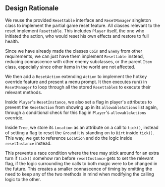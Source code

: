 ## Design Rationale

We reuse the provided `Resettable` interface and `ResetManager` singleton class to implement the partial game reset feature. All classes relevant to the reset implement `Resettable`. This includes `Player` itself, the one who initiated the action, who would reset his own effects and restore to full health.

Since we have already made the classes `Coin` and `Enemy` from other requirements, we can just have them implement `Resettable` instead, reducing connascence with other enemy subclasses, or the parent `Item` class, especially since other items in the world are not affected.

We then add a `ResetAction` extending `Action` to implement the hotkey override feature and present a menu prompt. It then executes run() in `ResetManager` to loop through all the stored `Resettable`s to execute their relevant methods.

Inside `Player`'s `ResetInstance`, we also set a flag in player's attributes to prevent the `ResetAction` from showing up in its `allowableActions` list again, through a conditional check for this flag in `Player`'s `allowableActions` override.

Inside `Tree`, we store its `Location` as an attribute on a call to `tick()`, instead of setting a flag to reset the `Ground` it is standing on to `Dirt` inside `tick()`. This way, we get to reference `Location` and do the logic inside `resetInstance` instead.

This prevents a race condition where the tree may stick around for an extra turn if `tick()` somehow ran before `resetInstance` gets to set the relevant flag, if the logic surrounding the calls to both magic were to be changed in the future. This creates a smaller connascence of timing by omitting the need to keep any of the two methods in mind when modifying the calling logic to the other.

